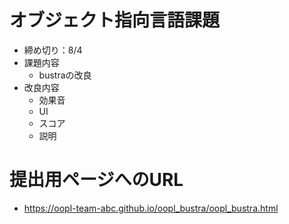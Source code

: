 # オブジェクト指向言語課題
    
- 締め切り：8/4
- 課題内容
  - bustraの改良
- 改良内容 
  - 効果音
  - UI
  - スコア
  - 説明

# 提出用ページへのURL
- https://oopl-team-abc.github.io/oopl_bustra/oopl_bustra.html
